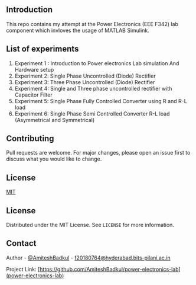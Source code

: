 ## Introduction
This repo contains my attempt at the Power Electronics (EEE F342) lab component which invloves the usage of MATLAB Simulink.

## List of experiments
1. Experiment 1 : Introduction to Power electronics Lab simulation And Hardware setup
2. Experiment 2: Single Phase Uncontrolled (Diode) Rectifier
3. Experiment 3: Three Phase Uncontrolled (Diode) Rectifier
4. Experiment 4: Single and Three phase uncontrolled rectifier with Capacitor Filter
5. Experiment 5: Single Phase Fully Controlled Converter using R and R-L load
6. Experiment 6: Single Phase Semi Controlled Converter R-L load (Asymmetrical and Symmetrical)

## Contributing
Pull requests are welcome. For major changes, please open an issue first to discuss what you would like to change.


## License
[MIT](https://github.com/AmiteshBadkul/power-electronics-lab/blob/master/LICENSE)

<!-- LICENSE -->
## License

Distributed under the MIT License. See `LICENSE` for more information.

<!-- CONTACT -->
## Contact

Author - [@AmiteshBadkul](https://github.com/AmiteshBadkul) - f20180764@hyderabad.bits-pilani.ac.in

Project Link: [https://github.com/AmiteshBadkul/power-electronics-lab](power-electronics-lab)
